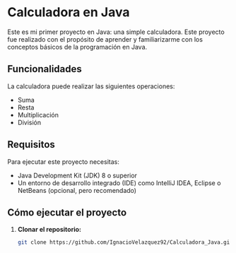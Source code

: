 # Calculadora en Java

Este es mi primer proyecto en Java: una simple calculadora. Este proyecto fue realizado con el propósito de aprender y familiarizarme con los conceptos básicos de la programación en Java.

## Funcionalidades

La calculadora puede realizar las siguientes operaciones:

- Suma
- Resta
- Multiplicación
- División

## Requisitos

Para ejecutar este proyecto necesitas:

- Java Development Kit (JDK) 8 o superior
- Un entorno de desarrollo integrado (IDE) como IntelliJ IDEA, Eclipse o NetBeans (opcional, pero recomendado)

## Cómo ejecutar el proyecto

1. **Clonar el repositorio:**

   ```bash
   git clone https://github.com/IgnacioVelazquez92/Calculadora_Java.git
